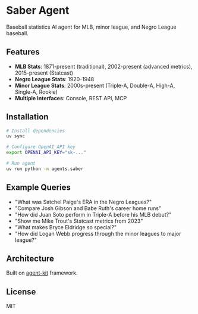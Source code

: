 # Saber Agent

Baseball statistics AI agent for MLB, minor league, and Negro League baseball.

## Features

- **MLB Stats**: 1871-present (traditional), 2002-present (advanced metrics), 2015-present (Statcast)
- **Negro League Stats**: 1920-1948
- **Minor League Stats**: 2000s-present (Triple-A, Double-A, High-A, Single-A, Rookie)
- **Multiple Interfaces**: Console, REST API, MCP

## Installation

```bash
# Install dependencies
uv sync

# Configure OpenAI API key
export OPENAI_API_KEY="sk-..."

# Run agent
uv run python -m agents.saber
```

## Example Queries

- "What was Satchel Paige's ERA in the Negro Leagues?"
- "Compare Josh Gibson and Babe Ruth's career home runs"
- "How did Juan Soto perform in Triple-A before his MLB debut?"
- "Show me Mike Trout's Statcast metrics from 2023"
- "What makes Bryce Eldridge so special?"
- "How did Logan Webb progress through the minor leagues to major league?"

## Architecture

Built on [agent-kit](https://github.com/pradeepiyer/agent-kit) framework.

## License

MIT
